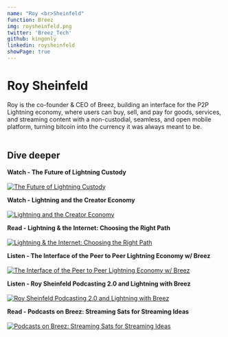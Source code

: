 ```yaml
---
name: "Roy <br>Sheinfeld"
function: Breez
img: roysheinfeld.png
twitter: 'Breez_Tech'
github: kingonly
linkedin: roysheinfeld
showPage: true
---
```


# Roy Sheinfeld
 
Roy is the co-founder & CEO of Breez, building an interface for the P2P Lightning economy, where users can buy, sell, and pay for goods, services, and streaming content with a non-custodial, seamless, and open mobile platform, turning bitcoin into the currency it was always meant to be.
<br><br>

## Dive deeper


<div class="grid grid-cols-1 md:grid-cols-2 gap-5">
<div class="p-3 my-2">

**Watch - The Future of Lightning Custody** <br><br>
[ ![The Future of Lightning Custody](/2022/content/ab212.png)](https://youtu.be/0XdN0Qcxlxg/)
</div>

<div class="p-3 my-2">

**Watch - Lightning and the Creator Economy** <br><br>
[ ![Lightning and the Creator Economy](/2022/content/roy_ab21.png)](https://youtu.be/qWkwYhL6XHg/)
</div>

<div class="p-3 my-2">

**Read - Lightning & the Internet: Choosing the Right Path** <br><br>
[ ![Lightning & the Internet: Choosing the Right Path](/2022/content/roy_path.png)](https://medium.com/breez-technology/lightning-the-internet-choosing-the-right-path-bedfa6382316/)
</div>

<div class="p-3 my-2">

**Listen - The Interface of the Peer to Peer Lightning Economy w/ Breez** <br><br>
[ ![The Interface of the Peer to Peer Lightning Economy w/ Breez](/2022/content/roy_loop.png)](https://anchor.fm/closingtheloop/episodes/05---Roy-Sheinfeld-The-Interface-of-the-Peer-to-Peer-Lightning-Economy-w-Breez-e16vr1r/)
</div>

<div class="p-3 my-2">

**Listen - Roy Sheinfeld Podcasting 2.0 and Lightning with Breez** <br><br>
[ ![Roy Sheinfeld Podcasting 2.0 and Lightning with Breez](/2022/content/roy_livera.png)](https://stephanlivera.com/episode/264/)
</div>

<div class="p-3 my-2">

**Read - Podcasts on Breez: Streaming Sats for Streaming Ideas** <br><br>
[ ![Podcasts on Breez: Streaming Sats for Streaming Ideas](/2022/content/roy_sats.png)](https://medium.com/breez-technology/podcasts-on-breez-streaming-sats-for-streaming-ideas-d9361ae8a627/)
</div>

</div>

<br>




